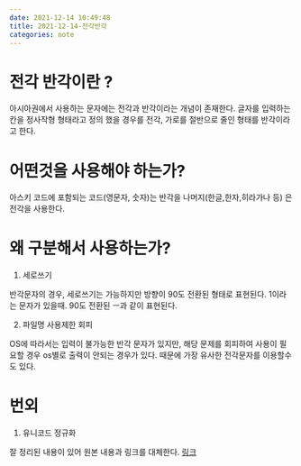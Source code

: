 ```yaml
---
date: 2021-12-14 10:49:48
title: 2021-12-14-전각반각
categories: note
---
```


# 전각 반각이란 ? 

아시아권에서 사용하는 문자에는 전각과 반각이라는 개념이 존재한다. 글자를 입력하는 칸을 정사작형 형태라고 정의 했을 경우를 전각, 
가로를 절반으로 줄인 형태를 반각이라고 한다.

# 어떤것을 사용해야 하는가?
아스키 코드에 포함되는 코드(영문자, 숫자)는 반각을 나머지(한글,한자,히라가나 등) 은 전각을 사용한다.

# 왜 구분해서 사용하는가?
1. 세로쓰기

반각문자의 경우, 세로쓰기는 가능하지만 방향이 90도 전환된 형태로 표현된다.
1이라는 문자가 있을때. 90도 전환된 ㅡ과 같이 표현된다.

2. 파일명 사용제한 회피

OS에 따라서는 입력이 불가능한 반각 문자가 있지만, 해당 문제를 회피하여 사용이 필요할 경우 os별로 출력이 안되는 경우가 있다.
때문에 가장 유사한 전각문자를 이용할수도 있다.

# 번외

1. 유니코드 정규화

잘 정리된 내용이 있어 원본 내용과 링크를 대체한다.
[링크](https://gist.github.com/Pusnow/aa865fa21f9557fa58d691a8b79f8a6d)